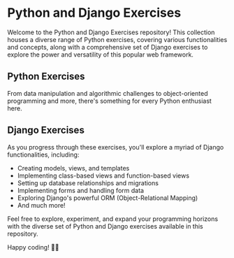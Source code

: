 # Python and Django Exercises

Welcome to the Python and Django Exercises repository! This collection houses a diverse range of Python exercises, covering various functionalities and concepts, along with a comprehensive set of Django exercises to explore the power and versatility of this popular web framework.

## Python Exercises

From data manipulation and algorithmic challenges to object-oriented programming and more, there's something for every Python enthusiast here.

## Django Exercises

As you progress through these exercises, you'll explore a myriad of Django functionalities, including:

- Creating models, views, and templates
- Implementing class-based views and function-based views
- Setting up database relationships and migrations
- Implementing forms and handling form data
- Exploring Django's powerful ORM (Object-Relational Mapping)
- And much more!

Feel free to explore, experiment, and expand your programming horizons with the diverse set of Python and Django exercises available in this repository.

Happy coding! 🐍🌐
